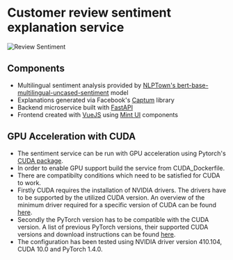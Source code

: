 # Customer review sentiment explanation service
![Review Sentiment](https://github.com/XAI-Demonstrator/template-service/workflows/Review%20Sentiment/badge.svg)


## Components

- Multilingual sentiment analysis provided by [NLPTown's bert-base-multilingual-uncased-sentiment]([https://huggingface.co/nlptown/bert-base-multilingual-uncased-sentiment) model
- Explanations generated via Facebook's [Captum](https://captum.ai/) library
- Backend microservice built with [FastAPI](https://fastapi.tiangolo.com/)
- Frontend created with [VueJS](https://vuejs.org/) using [Mint UI](https://mint-ui.github.io/) components

## GPU Acceleration with CUDA
- The sentiment service can be run with GPU acceleration using Pytorch's [CUDA package](https://pytorch.org/docs/stable/cuda.html).
- In order to enable GPU support build the service from CUDA_Dockerfile.
- There are compatibilty conditions which need to be satisfied for CUDA to work.
- Firstly CUDA requires the installation of NVIDIA drivers. The drivers have to be supported by the utilized CUDA version. An overview of the minimum driver required for a specific version of CUDA can be found [here](https://docs.nvidia.com/deploy/cuda-compatibility/index.html#binary-compatibility__table-toolkit-driver).
- Secondly the PyTorch version has to be compatible with the CUDA version. A list of previous PyTorch versions, their supported CUDA versions and download instructions can be found [here](https://pytorch.org/get-started/previous-versions/).
- The configuration has been tested using NVIDIA driver version 410.104, CUDA 10.0 and PyTorch 1.4.0.
